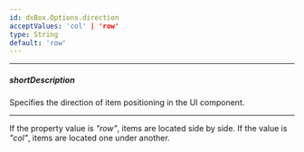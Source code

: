 ```yaml
---
id: dxBox.Options.direction
acceptValues: 'col' | 'row'
type: String
default: 'row'
---
```

---
##### shortDescription
Specifies the direction of item positioning in the UI component.

---
If the property value is *"row"*, items are located side by side. If the value is *"col"*, items are located one under another.

